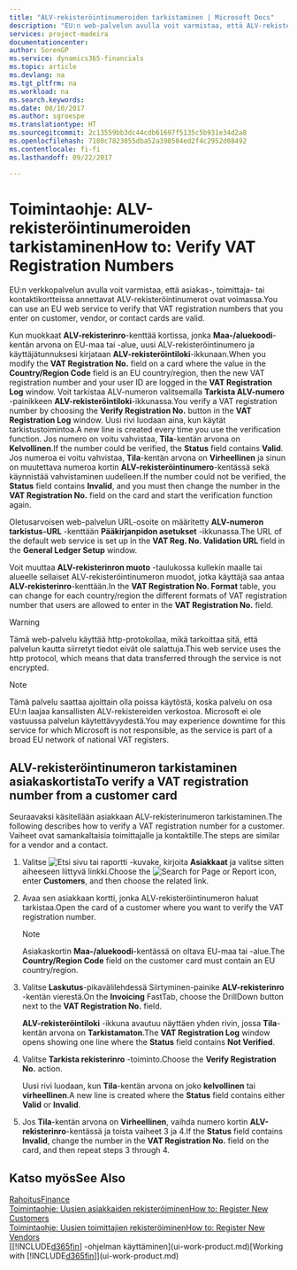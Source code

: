 ```yaml
---
title: "ALV-rekisteröintinumeroiden tarkistaminen | Microsoft Docs"
description: "EU:n web-palvelun avulla voit varmistaa, että ALV-rekisteröintinumerot, jotka syötät asiakas-, toimittaja- tai kontaktikortteihin, ovat voimassa."
services: project-madeira
documentationcenter: 
author: SorenGP
ms.service: dynamics365-financials
ms.topic: article
ms.devlang: na
ms.tgt_pltfrm: na
ms.workload: na
ms.search.keywords: 
ms.date: 08/10/2017
ms.author: sgroespe
ms.translationtype: HT
ms.sourcegitcommit: 2c13559bb3dc44cdb61697f5135c5b931e34d2a8
ms.openlocfilehash: 7180c7823055dba52a398584ed2f4c2952d08492
ms.contentlocale: fi-fi
ms.lasthandoff: 09/22/2017

---
```

# <a name="how-to-verify-vat-registration-numbers"></a><span data-ttu-id="9758c-103">Toimintaohje: ALV-rekisteröintinumeroiden tarkistaminen</span><span class="sxs-lookup"><span data-stu-id="9758c-103">How to: Verify VAT Registration Numbers</span></span>
<span data-ttu-id="9758c-104">EU:n verkkopalvelun avulla voit varmistaa, että asiakas-, toimittaja- tai kontaktikortteissa annettavat ALV-rekisteröintinumerot ovat voimassa.</span><span class="sxs-lookup"><span data-stu-id="9758c-104">You can use an EU web service to verify that VAT registration numbers that you enter on customer, vendor, or contact cards are valid.</span></span>  

 <span data-ttu-id="9758c-105">Kun muokkaat **ALV-rekisterinro**-kenttää kortissa, jonka **Maa-/aluekoodi**-kentän arvona on EU-maa tai -alue, uusi ALV-rekisteröintinumero ja käyttäjätunnuksesi kirjataan **ALV-rekisteröintiloki**-ikkunaan.</span><span class="sxs-lookup"><span data-stu-id="9758c-105">When you modify the **VAT Registration No.** field on a card where the value in the **Country/Region Code** field is an EU country/region, then the new VAT registration number and your user ID are logged in the **VAT Registration Log** window.</span></span> <span data-ttu-id="9758c-106">Voit tarkistaa ALV-numeron valitsemalla **Tarkista ALV-numero** -painikkeen **ALV-rekisteröintiloki**-ikkunassa.</span><span class="sxs-lookup"><span data-stu-id="9758c-106">You verify a VAT registration number by choosing the **Verify Registration No.** button in the **VAT Registration Log** window.</span></span> <span data-ttu-id="9758c-107">Uusi rivi luodaan aina, kun käytät tarkistustoimintoa.</span><span class="sxs-lookup"><span data-stu-id="9758c-107">A new line is created every time you use the verification function.</span></span> <span data-ttu-id="9758c-108">Jos numero on voitu vahvistaa, **Tila**-kentän arvona on **Kelvollinen**.</span><span class="sxs-lookup"><span data-stu-id="9758c-108">If the number could be verified, the **Status** field contains **Valid**.</span></span> <span data-ttu-id="9758c-109">Jos numeroa ei voitu vahvistaa, **Tila**-kentän arvona on **Virheellinen** ja sinun on muutettava numeroa kortin **ALV-rekisteröintinumero**-kentässä sekä käynnistää vahvistaminen uudelleen.</span><span class="sxs-lookup"><span data-stu-id="9758c-109">If the number could not be verified, the **Status** field contains **Invalid**, and you must then change the number in the **VAT Registration No.** field on the card and start the verification function again.</span></span>  

 <span data-ttu-id="9758c-110">Oletusarvoisen web-palvelun URL-osoite on määritetty **ALV-numeron tarkistus-URL** -kenttään **Pääkirjanpidon asetukset** -ikkunassa.</span><span class="sxs-lookup"><span data-stu-id="9758c-110">The URL of the default web service is set up in the **VAT Reg. No. Validation URL** field in the **General Ledger Setup** window.</span></span>  

 <span data-ttu-id="9758c-111">Voit muuttaa **ALV-rekisterinron muoto** -taulukossa kullekin maalle tai alueelle sellaiset ALV-rekisteröintinumeron muodot, jotka käyttäjä saa antaa **ALV-rekisterinro**-kenttään.</span><span class="sxs-lookup"><span data-stu-id="9758c-111">In the **VAT Registration No. Format** table, you can change for each country/region the different formats of VAT registration number that users are allowed to enter in the **VAT Registration No.** field.</span></span>  

> [!WARNING]  
>  <span data-ttu-id="9758c-112">Tämä web-palvelu käyttää http-protokollaa, mikä tarkoittaa sitä, että palvelun kautta siirretyt tiedot eivät ole salattuja.</span><span class="sxs-lookup"><span data-stu-id="9758c-112">This web service uses the http protocol, which means that data transferred through the service is not encrypted.</span></span>  

> [!NOTE]  
>  <span data-ttu-id="9758c-113">Tämä palvelu saattaa ajoittain olla poissa käytöstä, koska palvelu on osa EU:n laajaa kansallisten ALV-rekistereiden verkostoa. Microsoft ei ole vastuussa palvelun käytettävyydestä.</span><span class="sxs-lookup"><span data-stu-id="9758c-113">You may experience downtime for this service for which Microsoft is not responsible, as the service is part of a broad EU network of national VAT registers.</span></span>  

## <a name="to-verify-a-vat-registration-number-from-a-customer-card"></a><span data-ttu-id="9758c-114">ALV-rekisteröintinumeron tarkistaminen asiakaskortista</span><span class="sxs-lookup"><span data-stu-id="9758c-114">To verify a VAT registration number from a customer card</span></span>  
<span data-ttu-id="9758c-115">Seuraavaksi käsitellään asiakkaan ALV-rekisterinumeron tarkistaminen.</span><span class="sxs-lookup"><span data-stu-id="9758c-115">The following describes how to verify a VAT registration number for a customer.</span></span> <span data-ttu-id="9758c-116">Vaiheet ovat samankaltaisia toimittajalle ja kontaktille.</span><span class="sxs-lookup"><span data-stu-id="9758c-116">The steps are similar for a vendor and a contact.</span></span>   
1.  <span data-ttu-id="9758c-117">Valitse ![Etsi sivu tai raportti](media/ui-search/search_small.png "Etsi sivu tai raportti -kuvake") -kuvake, kirjoita **Asiakkaat** ja valitse sitten aiheeseen liittyvä linkki.</span><span class="sxs-lookup"><span data-stu-id="9758c-117">Choose the ![Search for Page or Report](media/ui-search/search_small.png "Search for Page or Report icon") icon, enter **Customers**, and then choose the related link.</span></span>  

2.  <span data-ttu-id="9758c-118">Avaa sen asiakkaan kortti, jonka ALV-rekisteröintinumeron haluat tarkistaa.</span><span class="sxs-lookup"><span data-stu-id="9758c-118">Open the card of a customer where you want to verify the VAT registration number.</span></span>  

    > [!NOTE]  
    >  <span data-ttu-id="9758c-119">Asiakaskortin **Maa-/aluekoodi**-kentässä on oltava EU-maa tai -alue.</span><span class="sxs-lookup"><span data-stu-id="9758c-119">The **Country/Region Code** field on the customer card must contain an EU country/region.</span></span>  
3.  <span data-ttu-id="9758c-120">Valitse **Laskutus**-pikavälilehdessä Siirtyminen-painike **ALV-rekisterinro** -kentän vierestä.</span><span class="sxs-lookup"><span data-stu-id="9758c-120">On the **Invoicing** FastTab, choose the DrillDown button next to the **VAT Registration No.** field.</span></span>  

    <span data-ttu-id="9758c-121">**ALV-rekisteröintiloki** -ikkuna avautuu näyttäen yhden rivin, jossa **Tila**-kentän arvona on **Tarkistamaton**.</span><span class="sxs-lookup"><span data-stu-id="9758c-121">The **VAT Registration Log** window opens showing one line where the **Status** field contains **Not Verified**.</span></span>  
4.  <span data-ttu-id="9758c-122">Valitse **Tarkista rekisterinro** -toiminto.</span><span class="sxs-lookup"><span data-stu-id="9758c-122">Choose the **Verify Registration No.** action.</span></span>  

     <span data-ttu-id="9758c-123">Uusi rivi luodaan, kun **Tila**-kentän arvona on joko **kelvollinen** tai **virheellinen**.</span><span class="sxs-lookup"><span data-stu-id="9758c-123">A new line is created where the **Status** field contains either **Valid** or **Invalid**.</span></span>  
5.  <span data-ttu-id="9758c-124">Jos **Tila**-kentän arvona on **Virheellinen**, vaihda numero kortin **ALV-rekisterinro**-kentässä ja toista vaiheet 3 ja 4.</span><span class="sxs-lookup"><span data-stu-id="9758c-124">If the **Status** field contains **Invalid**, change the number in the **VAT Registration No.** field on the card, and then repeat steps 3 through 4.</span></span>  

## <a name="see-also"></a><span data-ttu-id="9758c-125">Katso myös</span><span class="sxs-lookup"><span data-stu-id="9758c-125">See Also</span></span>  
[<span data-ttu-id="9758c-126">Rahoitus</span><span class="sxs-lookup"><span data-stu-id="9758c-126">Finance</span></span>](finance.md)  
[<span data-ttu-id="9758c-127">Toimintaohje: Uusien asiakkaiden rekisteröiminen</span><span class="sxs-lookup"><span data-stu-id="9758c-127">How to: Register New Customers</span></span>](sales-how-register-new-customers.md)  
[<span data-ttu-id="9758c-128">Toimintaohje: Uusien toimittajien rekisteröiminen</span><span class="sxs-lookup"><span data-stu-id="9758c-128">How to: Register New Vendors</span></span>](purchasing-how-register-new-vendors.md)  
<span data-ttu-id="9758c-129">[[!INCLUDE[d365fin](includes/d365fin_md.md)] -ohjelman käyttäminen](ui-work-product.md)</span><span class="sxs-lookup"><span data-stu-id="9758c-129">[Working with [!INCLUDE[d365fin](includes/d365fin_md.md)]](ui-work-product.md)</span></span>

